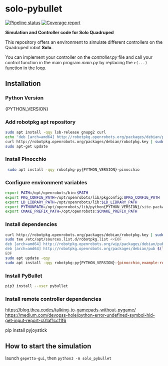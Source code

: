 # solo-pybullet

[![Pipeline status](https://gepgitlab.laas.fr/gepetto/solo-pybullet/badges/master/pipeline.svg)](https://gepgitlab.laas.fr/gepetto/solo-pybullet/commits/master)
[![Coverage report](https://gepgitlab.laas.fr/gepetto/solo-pybullet/badges/master/coverage.svg?job=doc-coverage)](http://projects.laas.fr/gepetto/doc/gepetto/solo-pybullet/master/coverage/)

**Simulation and Controller code for Solo Quadruped**

This repository offers an environment to simulate different controllers on the Quadruped robot **Solo**.

You can implement your controller on the *controller.py* file and call your control function in the main program *main.py* by replacing the `c(...)` function in the loop.

## Installation
### Python Version
{PYTHON_VERSION}

### Add robotpkg apt repository
```bash
sudo apt install -qqy lsb-release gnupg2 curl
echo "deb [arch=amd64] http://robotpkg.openrobots.org/packages/debian/pub $(lsb_release -cs) robotpkg" | sudo tee /etc/apt/sources.list.d/robotpkg.list
curl http://robotpkg.openrobots.org/packages/debian/robotpkg.key | sudo apt-key add -
sudo apt-get update
```

### Install Pinocchio
```bash
 sudo apt install -qqy robotpkg-py{PYTHON_VERSION}-pinocchio
```

### Configure environment variables
```bash
export PATH=/opt/openrobots/bin:$PATH
export PKG_CONFIG_PATH=/opt/openrobots/lib/pkgconfig:$PKG_CONFIG_PATH
export LD_LIBRARY_PATH=/opt/openrobots/lib:$LD_LIBRARY_PATH
export PYTHONPATH=/opt/openrobots/lib/python{PYTHON_VERSION}/site-packages:$PYTHONPATH # Adapt your desired python version here
export CMAKE_PREFIX_PATH=/opt/openrobots:$CMAKE_PREFIX_PATH
```

### Install dependencies
```bash
curl http://robotpkg.openrobots.org/packages/debian/robotpkg.key | sudo apt-key add -
sudo tee /etc/apt/sources.list.d/robotpkg.list <<EOF
deb [arch=amd64] http://robotpkg.openrobots.org/wip/packages/debian/pub $(lsb_release -cs) robotpkg
deb [arch=amd64] http://robotpkg.openrobots.org/packages/debian/pub $(lsb_release -cs) robotpkg
EOF
sudo apt update -qqy
sudo apt install -qqy robotpkg-py{PYTHON_VERSION}-{pinocchio,example-robot-data,qt5-gepetto-viewer-corba}
```

### Install PyBullet
```bash
pip3 install --user pybullet
```

### Install remote controller dependencies
https://blog.thea.codes/talking-to-gamepads-without-pygame/
https://medium.com/devopss-hole/python-error-undefined-symbol-hid-get-input-report-c01af1ccf1f6

pip install pyjoystick

## How to start the simulation
launch `gepetto-gui`, then `python3 -m solo_pybullet`
